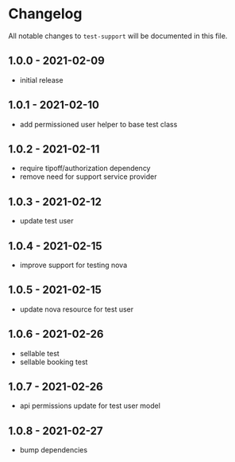 # Changelog

All notable changes to `test-support` will be documented in this file.

## 1.0.0 - 2021-02-09

- initial release

## 1.0.1 - 2021-02-10

- add permissioned user helper to base test class

## 1.0.2 - 2021-02-11

- require tipoff/authorization dependency
- remove need for support service provider

## 1.0.3 - 2021-02-12

- update test user

## 1.0.4 - 2021-02-15

- improve support for testing nova

## 1.0.5 - 2021-02-15

- update nova resource for test user

## 1.0.6 - 2021-02-26

- sellable test
- sellable booking test

## 1.0.7 - 2021-02-26

- api permissions update for test user model

## 1.0.8 - 2021-02-27

- bump dependencies
